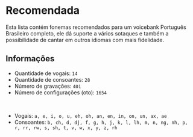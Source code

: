 # Recomendada
Esta lista contém fonemas recomendados para um voicebank Português Brasileiro completo, ele dá suporte a vários sotaques e também a possíbilidade de cantar em outros idiomas com mais fidelidade.
## Informações
- Quantidade de vogais: `14`
- Quantidade de consoantes: `28`
- Número de gravações: `401`
- Número de configurações (oto): `1654`
<br/>

- Vogais: `a, e, i, o, u, eh, oh, an, en, in, on, un, ax, ae`
- Consoantes: `b, ch, d, dj, f, g, h, j, k, l, lh, m, n, ng, nh, p, r, rr, rw, s, sh, t, v, w, x, y, z, rh`
